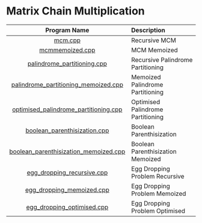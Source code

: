 # Matrix Chain Multiplication

|                                  Program Name                                  | Description                       |
| :----------------------------------------------------------------------------: | :-------------------------------- |
|                               [mcm.cpp](mcm.cpp)                               | Recursive MCM                     |
|                       [mcmmemoized.cpp](mcmmemoized.cpp)                       | MCM Memoized                      |
|           [palindrome_partitioning.cpp](palindrome_partitioning.cpp)           | Recursive Palindrome Partitioning |
|  [palindrome_partitioning_memoized.cpp](palindrome_partitioning_memoized.cpp)  | Memoized Palindrome Partitioning  |
| [optimised_palindrome_partitioning.cpp](optimised_palindrome_partitioning.cpp) | Optimised Palindrome Partitioning |
|          [boolean_parenthisization.cpp](boolean_parenthisization.cpp)          | Boolean Parenthisization          |
| [boolean_parenthisization_memoized.cpp](boolean_parenthisization_memoized.cpp) | Boolean Parenthisization Memoized |
|            [egg_dropping_recursive.cpp](egg_dropping_recursive.cpp)            | Egg Dropping Problem Recursive    |
|             [egg_dropping_memoized.cpp](egg_dropping_memoized.cpp)             | Egg Dropping Problem Memoized     |
|            [egg_dropping_optimised.cpp](egg_dropping_optimised.cpp)            | Egg Dropping Problem Optimised    |
